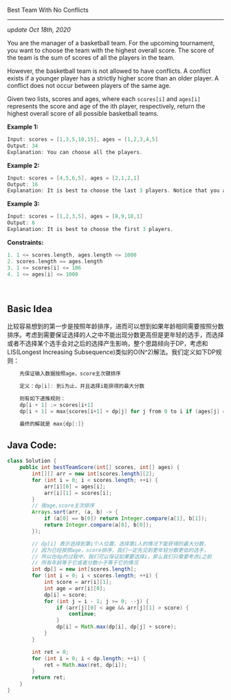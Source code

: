 Best Team With No Conflicts

----
_update Oct 18th, 2020_

You are the manager of a basketball team. For the upcoming tournament, you want to choose the team with the highest overall score. The score of the team is the sum of scores of all the players in the team.

However, the basketball team is not allowed to have conflicts. A conflict exists if a younger player has a strictly higher score than an older player. A conflict does not occur between players of the same age.

Given two lists, scores and ages, where each `scores[i]` and `ages[i]` represents the score and age of the ith player, respectively, return the highest overall score of all possible basketball teams.

**Example 1:**
```c
Input: scores = [1,3,5,10,15], ages = [1,2,3,4,5]
Output: 34
Explanation: You can choose all the players.
```

**Example 2:**
```c
Input: scores = [4,5,6,5], ages = [2,1,2,1]
Output: 16
Explanation: It is best to choose the last 3 players. Notice that you are allowed to choose multiple people of the same age.
```

**Example 3:**
```c
Input: scores = [1,2,3,5], ages = [8,9,10,1]
Output: 6
Explanation: It is best to choose the first 3 players.
```


**Constraints:**
```c
1. 1 <= scores.length, ages.length <= 1000
2. scores.length == ages.length
3. 1 <= scores[i] <= 106 
4. 1 <= ages[i] <= 1000
```
<br>

## Basic Idea
比较容易想到的第一步是按照年龄排序，进而可以想到如果年龄相同需要按照分数排序。考虑到需要保证选择的人之中不能出现分数更高但是更年轻的选手，而选择或者不选择某个选手会对之后的选择产生影响，整个思路倾向于DP，考虑和LIS(Longest Increasing Subsequence)类似的O(N^2)解法。我们定义如下DP规则：
```c
    先保证输入数据按照age，score主次键排序

    定义：dp[i]: 到i为止，并且选择i能获得的最大分数

    则有如下递推规则：
    dp[i + 1] := scores[i+1]
    dp[i + 1] = max{scores[i+1] + dp[j] for j from 0 to i if (ages[j] == ages[i+1] or scores[j] <= scores[i+1])}

    最终的解就是 max{dp[:]}
```

## Java Code:
```java
class Solution {
    public int bestTeamScore(int[] scores, int[] ages) {
        int[][] arr = new int[scores.length][2];
        for (int i = 0; i < scores.length; ++i) {
            arr[i][0] = ages[i];
            arr[i][1] = scores[i];
        }
        // 按age,score主次排序
        Arrays.sort(arr, (a, b) -> {
            if (a[0] == b[0]) return Integer.compare(a[1], b[1]);
            return Integer.compare(a[0], b[0]);
        });

        // dp[i] 表示选择到第i个人位置，选择第i人的情况下能获得的最大分数，
        // 因为已经按照age，score排序，我们一定先见到更年轻分数更低的选手，
        // 所以在dp的过程中，我们可以保证如果要选择i，那么我们只需要考虑i之前
        // 所有年龄等于它或者分数小于等于它的情况
        int dp[] = new int[scores.length];
        for (int i = 0; i < scores.length; ++i) {
            int score = arr[i][1];
            int age = arr[i][0];
            dp[i] = score;
            for (int j = i - 1; j >= 0; --j) {
                if (arr[j][0] < age && arr[j][1] > score) {
                    continue;
                }
                dp[i] = Math.max(dp[i], dp[j] + score);
            }
        }

        int ret = 0;        
        for (int i = 0; i < dp.length; ++i) {
            ret = Math.max(ret, dp[i]);
        }
        return ret;
    }
}
```
